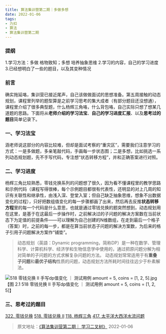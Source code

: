 ```yaml
---
title: 算法集训营第二期｜多做多想
date: 2022-01-06
tags:
- 力扣
- 算法
- 算法集训营第二期
---
```


### 提纲
1.学习方法：多做 格物致知；多想 培养抽象思维
2.学习的内容，自己的学习进度
3.已经想明白了一些的题目，以及其变种情况

### 前言
确实拖延咯，集训营已接近尾声，自己该做做面试的思想准备。第五周接触的动态规划，课程里列举的题型算是之前学习思考的集大成者（有部分题目还没想通），课程里介绍了很多典型题，什么杨辉三角咯，什么背包咯，自己实际只想了想某几道题的思路。下面将从**老师介绍的学习法宝**、**自己的学习进度汇报**、以及**思考过的题目**简单记录下。
<!-- more -->

### 一、学习法宝
涵老师说这部分的内容比较难，但却是面试考察的“重灾区”，需要我们注意学习的方式：一是多做题，多亲笔敲代码，手画每一步状态图；二是多想，比如挑选一系列动态规划题，先不手写代码，专注想“状态转移方程”，并和正确答案进行对照。

### 二、学习进度
杨辉三角比较熟悉，零钱兑换系列的问题想了很久，因为看不懂课程里的教学思路和示例代码（课程写得很棒，每个示例题目都很有代表性，还明显的对上几周的知识有关联性和继承性，由浅入深、登堂入室；但自己缺乏抽象思维，想象不出数据变化的过程），只好把数组值变化的每一步骤都画了出来，然后再去反推**状态转移方程**里的每一个代码是什么意思，也就是通过零钱兑换的题突然想到，动态规划用在这里，是基于在这最后一步操作时，之前解决过的子问题的解决方案数在当前状态下为定值的前提条件——可以理解为自己创建的N维数组，在走到最后一个格子（答案）时，之前的每一步，都是在算当前状态子问题的解决方案数，为后来的格子引用子问题解决方案作“铺垫”。
> 动态规划（英語：Dynamic programming，简称DP）是一种在数学、管理科学、计算机科学、经济学和生物信息学中使用的，通过把原问题分解为相对简单的子问题的方式求解复杂问题的方法。
> 动态规划常常适用于有**重叠子问题**和**最优子结构**性质的问题，动态规划方法所耗时间往往远少于朴素解法。

![518 零钱兑换 II 手写dp值变化 ｜ 测试用例 amount = 5, coins = [1, 2, 5].jpg](https://pic.leetcode-cn.com/1641466165-VPeZpu-IMG_9116%202.jpg)
【图 2.1 518 零钱兑换 II 手写dp值变化 ｜ 测试用例 amount = 5, coins = [1, 2, 5]】


### 三、思考过的题目
[322. 零钱兑换](https://leetcode-cn.com/problems/coin-change/)
[518. 零钱兑换 II](https://leetcode-cn.com/problems/coin-change-2/)
[118. 杨辉三角](https://leetcode-cn.com/problems/pascals-triangle/)
[417. 太平洋大西洋水流问题](https://leetcode-cn.com/problems/pacific-atlantic-water-flow/)

> 原文地址：[《算法集训营第二期｜ 学习二叉树》](https://leetcode.cn/circle/discuss/h9Wibb/) 2022-01-06
